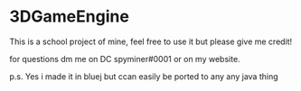 # 3DGameEngine
This is a school project of mine, feel free to use it but please give me credit!

for questions dm me on DC spyminer#0001 or on my website.

p.s. Yes i made it in bluej but ccan easily be ported to any any java thing
